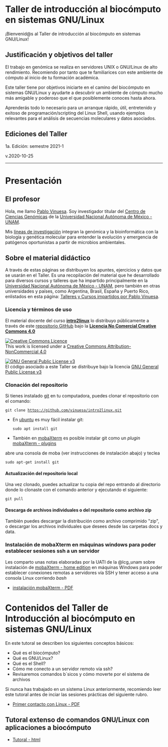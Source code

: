 # Taller de introducci&oacute;n al biocómputo en sistemas GNU/Linux

¡Bienvenid@s al Taller de introducción al biocómputo en sistemas GNU/Linux!

## Justificación y objetivos del taller

El trabajo en gen&oacute;mica se realiza en servidores UNIX o GNU/Linux de alto rendimiento. Recomiendo por tanto
que te familiarices con este ambiente de c&oacute;mputo al inicio de tu formaci&oacute;n acad&eacute;mica. 

Este taller tiene por objetivos iniciarte en el camino del bioc&oacute;mputo en sistemas GNU/Linux y ayudarte a descubrir un ambiente de c&oacute;mputo mucho m&aacute;s amigable y poderoso que el que posiblemente conoces hasta ahora.

Aprender&aacute;s todo lo necesario para un arranque r&aacute;pido, &uacute;til, entretenido y exitoso de programaci&oacute;n/scripting del Linux Shell, usando ejemplos relevantes para el an&aacute;lisis de secuencias moleculares y datos asociados.

## Ediciones del Taller

1a. Edición: semestre 2021-1

v.2020-10-25

***
 
# Presentaci&oacute;n

## El profesor
Hola, me llamo [Pablo Vinuesa](http://www.ccg.unam.mx/~vinuesa/). Soy investigador titular del 
[Centro de Ciencias Gen&oacute;micas](http://www.ccg.unam.mx) de la 
[Universidad Nacional Aut&oacute;noma de M&eacute;xico - UNAM](http://www.unam.mx/).

Mis [l&iacute;neas de investigaci&oacute;n](http://www.ccg.unam.mx/~vinuesa/research.html) 
integran la gen&oacute;mica y la bioinform&aacute;tica con la biolog&iacute;a y gen&eacute;tica molecular para entender 
la evoluci&oacute;n y emergencia de pat&oacute;genos oportunistas a partir de microbios ambientales.

## Sobre el material did&aacute;ctico
A trav&eacute;s de estas p&aacute;ginas se distribuyen los apuntes, ejercicios y datos que se usar&aacute;n en el Taller.
Es una recopilaci&oacute;n del material que he desarrollado para diversos cursos y talleres que ha impartido principalmente en la [Universidad Nacional Aut&oacute;noma de M&eacute;xico - UNAM](https://www.unam.mx/), pero también en otras universidades y países, como Argentina, Brasil, España y Puerto Rico, enlistados en esta p&aacute;gina: [Talleres y Cursos impartidos por Pablo Vinuesa](https://www.ccg.unam.mx/~vinuesa/cursos.html). 


### Licencia y términos de uso
El material docente del curso [**intro2linux**](https://github.com/vinuesa/intro2linux) lo distribuyo p&uacute;blicamente a trav&eacute;s de este [repositorio GitHub](https://github.com/vinuesa/intro2linux) bajo la [**Licencia No Comercial Creative Commons 4.0**](https://creativecommons.org/licenses/by-nc/4.0/) 

<a rel="license" href="http://creativecommons.org/licenses/by-nc/4.0/"><img alt="Creative Commons Licence" style="border-width:0" src="https://i.creativecommons.org/l/by-nc/4.0/88x31.png" /></a><br />This work is licensed under a <a rel="license" href="http://creativecommons.org/licenses/by-nc/4.0/">Creative Commons Attribution-NonCommercial 4.0 

<a rel="license" href="https://www.gnu.org/licenses/gpl-3.0.html"><img alt="GNU General Public License v3" style="border-width:0" src="https://www.gnu.org/graphics/gplv3-127x51.png" /></a><br />
El código asociado a este Taller se distribuye bajo la licencia <a rel="license" href="https://www.gnu.org/licenses/gpl-3.0.html">GNU General Public License v3</a>

### Clonaci&oacute;n del repositorio
Si tienes instalado [git](https://git-scm.com/) en tu computadora, puedes clonar el repositorio con el comando:

   <code>git clone https://github.com/vinuesa/intro2linux.git</code>

- En [ubuntu](https://www.ubuntu.com/) es muy f&aacute;cil instalar git: 

  <code>sudo apt install git</code>

- También en [mobaXterm](https://mobaxterm.mobatek.net/) es posible instalar git como un <i>plugin</i> [mobaXterm - plugins](https://mobaxterm.mobatek.net/plugins.html)

abre una consola de moba (ver instrucciones de instalación abajo) y teclea

  <code>sudo apt-get install git</code>


#### Actualización del repositorio local
Una vez clonado, puedes actualizar tu copia del repo entrando al directorio donde lo clonaste con el comando anterior y ejecutando el siguiente:

<code>git pull</code>

<!--### ¿Horario y lugar de impartici&oacute;n de las sesiones?
Las clases se imparten de manera remota, v&iacute;a zoom, los miércoles de 9:00 - 11:00-->

<!--<img src="docs/pics/intro2linux_aula_UNLP_2-6Julio2018.jpg" />-->


#### Descarga de archivos individuales o del repositorio como archivo zip

Tambi&eacute;n puedes descargar la distribuci&oacute;n como archivo comprimido "zip", o descargar los archivos individuales que desees
desde las carpetas docs y data.

### Instalación de mobaXterm en máquinas windows para poder establecer sesiones ssh a un servidor
Les comparto unas notas elaboradas por la UATI de la @lcg_unam sobre instalación de [mobaXterm - home edition](https://mobaxterm.mobatek.net/download-home-edition.html) en m&aacute;quinas Windows para poder establecer conexiones remotas a servidores v&iacute;a SSH y tener acceso a una consola Linux corriendo <i>bash</i>

- [instalaci&oacute;n mobaXterm - PDF](https://github.com/vinuesa/intro2linux/tree/master/docs/ConexionSSHdesdeWindows_usando_mobaXterm_UATI_LCG-UNAM.pdf)



# Contenidos del Taller de Introducci&oacute;n al bioc&oacute;mputo en sistemas GNU/Linux
En este tutoral se describen los siguientes conceptos b&aacute;sicos:
- Qu&eacute; es el bioc&oacute;mputo?
- Qu&eacute; es GNU/Linux?
- Qu&eacute; es el Shell?
- C&oacute;mo me conecto a un servidor remoto v&iacute;a ssh?
- Revisaremos comandos b&acute;sicos y c&oacute;mo moverte por el sistema de archivos

Si nunca has trabajado en un sistema Linux anteriormente, recomiendo leer este tutoral antes de inciar las sesiones prácticas del siguiente rubro.

- [Primer contacto con Linux - PDF](https://github.com/vinuesa/intro2linux/tree/master/docs/intro_biocomputo_Linux.pdf)

## Tutoral extenso de comandos GNU/Linux con aplicaciones a biocómputo
- [Tutoral - html](https://vinuesa.github.io/intro2linux/)

<!--
#### Pr&aacute;ctica 2. Descarga de secuencias en formato FASTA de GenBank usando el sistema ENTREZ y parseo de los archivos usando herrramientas de filtrado
- [pr&aacute;ctica2 - html](https://vinuesa.github.io/intro2linux/practica2_parseo_fastas/)
- [pr&aacute;ctica2 - pdf](https://vinuesa.github.io/intro2linux/practica2_parseo_fastas/ejercicio_parseo_fastas_ENTREZ.pdf)
- [pr&aacute;ctica2 - fasta](https://vinuesa.github.io/intro2linux/practica2_parseo_fastas/data/recA_Bradyrhizobium_vinuesa.fa)
-->

